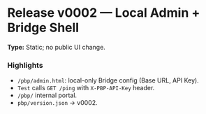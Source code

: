 # Release v0002 — Local Admin + Bridge Shell

**Type:** Static; no public UI change.

### Highlights
- `/pbp/admin.html`: local-only Bridge config (Base URL, API Key).
- `Test` calls `GET /ping` with `X-PBP-API-Key` header.
- `/pbp/` internal portal.
- `pbp/version.json` → v0002.
